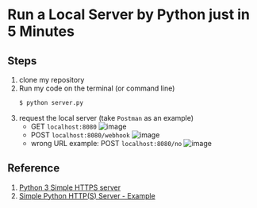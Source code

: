 # Run a Local Server by Python just in 5 Minutes

## Steps
1. clone my repository
2. Run my code
    on the terminal (or command line)
    ```bash
    $ python server.py 
    ```
3. request the local server (take `Postman` as an example)
    - GET `localhost:8080`
        ![image](https://user-images.githubusercontent.com/4508256/110089265-d9762400-7dd0-11eb-896c-599d867b017f.png)
    - POST `localhost:8080/webhook`
        ![image](https://user-images.githubusercontent.com/4508256/110089350-fb6fa680-7dd0-11eb-9afc-025077ef8279.png)
    - wrong URL example: POST `localhost:8080/no`
        ![image](https://user-images.githubusercontent.com/4508256/110089425-117d6700-7dd1-11eb-9374-feb5d2077af4.png)

## Reference
1. [Python 3 Simple HTTPS server](https://stackoverflow.com/a/19706670/3755348)
2. [Simple Python HTTP(S) Server - Example](https://blog.anvileight.com/posts/simple-python-http-server/#python-3-x)
